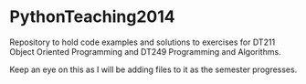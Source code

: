 PythonTeaching2014
==================

Repository to hold code examples and solutions to exercises for DT211 Object Oriented Programming and DT249 Programming and Algorithms.

Keep an eye on this as I will be adding files to it as the semester progresses.
